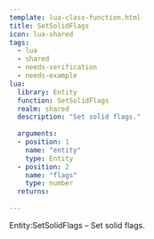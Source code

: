 ```yaml
---
template: lua-class-function.html
title: SetSolidFlags
icon: lua-shared
tags:
  - lua
  - shared
  - needs-verification
  - needs-example
lua:
  library: Entity
  function: SetSolidFlags
  realm: shared
  description: "Set solid flags."
  
  arguments:
  - position: 1
    name: "entity"
    type: Entity
  - position: 2
    name: "flags"
    type: number
  returns:
    
---
```


<div class="lua__search__keywords">
Entity:SetSolidFlags &#x2013; Set solid flags.
</div>
